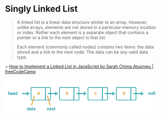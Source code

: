 # Singly Linked List

> A linked list is a linear data structure similar to an array. However, unlike arrays, elements are not stored in a particular memory location or index. Rather each element is a separate object that contains a pointer or a link to the next object in that list.

> Each element (commonly called nodes) contains two items: the data stored and a link to the next node. The data can be any valid data type.

~ [How to Implement a Linked List in JavaScript by Sarah Chima Atuonwu | freeCodeCamp](https://www.freecodecamp.org/news/implementing-a-linked-list-in-javascript/)

<img src="./singly-linked-list.png" alt="Singly Linked List" width="800" />
